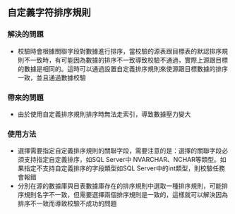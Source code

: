 ## 自定義字符排序規則
### 解決的問題
- 校驗時會根據關聯字段對數據進行排序，當校驗的源表跟目標表的默認排序規則不一致時，有可能因為數據的排序不一致導致校驗不通過，實際上源跟目標的數據是相同的。這時可以通過設置自定義排序規則來使源跟目標數據的排序一致，並且通過數據校驗
### 帶來的問題
- 由於使用自定義排序規則排序時無法走索引，導致數據壓力變大
### 使用方法
- 選擇需要指定自定義排序規則的關聯字段，需要注意的是：選擇的關聯字段必須支持指定自定義排序，如SQL Server中 NVARCHAR、NCHAR等類型。如果指定不支持自定義排序的字段類型如SQL Server中的int類型，則校驗任務會報錯
- 分別在源的數據庫與目表數據庫存在的排序規則中選取一種排序規則，可能排序規則名字不一致，但需要選擇兩個排序規則是一致的，這樣就可以解決因為排序不一致而導致校驗不成功的問題